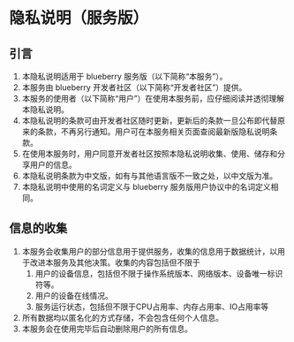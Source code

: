 # 隐私说明（服务版）

## 引言

1. 本隐私说明适用于 blueberry 服务版（以下简称“本服务”）。
2. 本服务由 blueberry 开发者社区（以下简称“开发者社区”）提供。
3. 本服务的使用者（以下简称“用户”）在使用本服务前，应仔细阅读并透彻理解本隐私说明。
4. 本隐私说明的条款可由开发者社区随时更新，更新后的条款一旦公布即代替原来的条款，不再另行通知。用户可在本服务相关页面查阅最新版隐私说明条款。
5. 在使用本服务时，用户同意开发者社区按照本隐私说明收集、使用、储存和分享用户的信息。
6. 本隐私说明条款为中文版，如有与其他语言版不一致之处，以中文版为准。
7. 本隐私说明中使用的名词定义与 blueberry 服务版用户协议中的名词定义相同。

## 信息的收集

1. 本服务会收集用户的部分信息用于提供服务，收集的信息用于数据统计，以用于改进本服务及其他决策。收集的内容包括但不限于
   1. 用户的设备信息，包括但不限于操作系统版本、网络版本、设备唯一标识符等。
   2. 用户的设备在线情况。
   3. 服务运行状态，包括但不限于CPU占用率、内存占用率、IO占用率等
2. 所有数据均以匿名化的方式存储，不会包含任何个人信息。
3. 本服务会在使用完毕后自动删除用户的所有信息。
